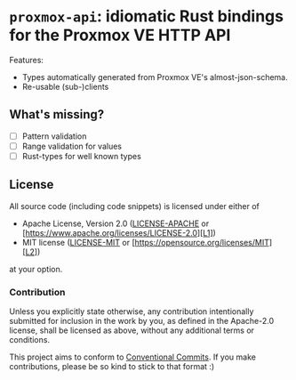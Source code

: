 # `proxmox-api`: idiomatic Rust bindings for the Proxmox VE HTTP API

Features:

* Types automatically generated from Proxmox VE's almost-json-schema.
* Re-usable (sub-)clients


## What's missing?

- [ ] Pattern validation
- [ ] Range validation for values
- [ ] Rust-types for well known types

## License

All source code (including code snippets) is licensed under either of

- Apache License, Version 2.0 ([LICENSE-APACHE](LICENSE-APACHE) or
  [https://www.apache.org/licenses/LICENSE-2.0][L1])
- MIT license ([LICENSE-MIT](LICENSE-MIT) or
  [https://opensource.org/licenses/MIT][L2])

[L1]: https://www.apache.org/licenses/LICENSE-2.0
[L2]: https://opensource.org/licenses/MIT

at your option.

### Contribution

Unless you explicitly state otherwise, any contribution intentionally submitted
for inclusion in the work by you, as defined in the Apache-2.0 license, shall be
licensed as above, without any additional terms or conditions.

This project aims to conform to [Conventional Commits]. If you make contributions,
please be so kind to stick to that format :)

[Conventional Commits]: https://www.conventionalcommits.org/en/v1.0.0/#summary